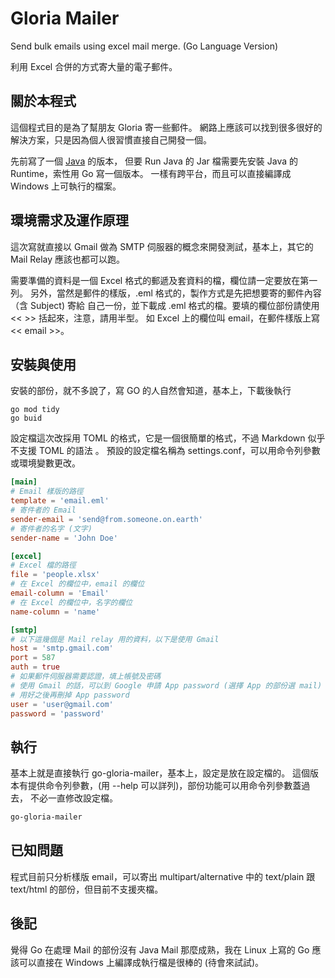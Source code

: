 # Gloria Mailer
Send bulk emails using excel mail merge. (Go Language Version)

利用 Excel 合併的方式寄大量的電子郵件。

## 關於本程式

這個程式目的是為了幫朋友 Gloria 寄一些郵件。
網路上應該可以找到很多很好的解決方案，只是因為個人很習慣直接自己開發一個。

先前寫了一個 [Java](https://github.com/linuzilla/gloria-mailer) 的版本，
但要 Run Java 的 Jar 檔需要先安裝 Java 的 Runtime，索性用 Go 寫一個版本。
一樣有跨平台，而且可以直接編譯成 Windows 上可執行的檔案。

## 環境需求及運作原理

這次寫就直接以 Gmail 做為 SMTP 伺服器的概念來開發測試，基本上，其它的 Mail Relay 
應該也都可以跑。

需要準備的資料是一個 Excel 格式的郵遞及套資料的檔，欄位請一定要放在第一列。
另外，當然是郵件的樣版，.eml 格式的，製作方式是先把想要寄的郵件內容（含 Subject) 寄給
自己一份，並下載成 .eml 格式的檔。要填的欄位部份請使用 << >> 括起來，注意，請用半型。
如 Excel 上的欄位叫 email，在郵件樣版上寫 << email >>。

## 安裝與使用

安裝的部份，就不多說了，寫 GO 的人自然會知道，基本上，下載後執行
           
```shell
go mod tidy
go buid
```

設定檔這次改採用 TOML 的格式，它是一個很簡單的格式，不過 Markdown 似乎不支援 TOML 的語法 。
預設的設定檔名稱為 settings.conf，可以用命令列參數或環境變數更改。

```toml
[main]
# Email 樣版的路徑
template = 'email.eml'
# 寄件者的 Email
sender-email = 'send@from.someone.on.earth'
# 寄件者的名字 (文字)
sender-name = 'John Doe'

[excel]
# Excel 檔的路徑
file = 'people.xlsx'
# 在 Excel 的欄位中，email 的欄位
email-column = 'Email'
# 在 Excel 的欄位中，名字的欄位
name-column = 'name'

[smtp]
# 以下這幾個是 Mail relay 用的資料，以下是使用 Gmail
host = 'smtp.gmail.com'
port = 587
auth = true
# 如果郵件伺服器需要認證，填上帳號及密碼
# 使用 Gmail 的話，可以到 Google 申請 App password (選擇 App 的部份選 mail)
# 用好之後再刪掉 App password
user = 'user@gmail.com'
password = 'password'
```

## 執行
基本上就是直接執行 go-gloria-mailer，基本上，設定是放在設定檔的。
這個版本有提供命令列參數，(用 --help 可以詳列)，部份功能可以用命令列參數蓋過去，
不必一直修改設定檔。
```sh
go-gloria-mailer
```

## 已知問題

程式目前只分析樣版 email，可以寄出 multipart/alternative 中的 text/plain
跟 text/html 的部份，但目前不支援夾檔。

## 後記

覺得 Go 在處理 Mail 的部份沒有 Java Mail 那麼成熟，我在 Linux 上寫的 Go 
應該可以直接在 Windows 上編譯成執行檔是很棒的 (待會來試試)。